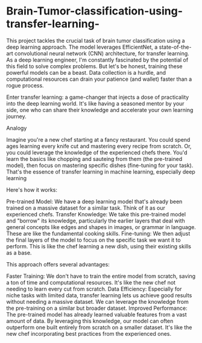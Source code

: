 # Brain-Tumor-classification-using-transfer-learning-
This project tackles the crucial task of brain tumor classification using a deep learning approach. The model leverages EfficientNet, a state-of-the-art convolutional neural network (CNN) architecture, for transfer learning.
As a deep learning engineer, I'm constantly fascinated by the potential of this field to solve complex problems. But let's be honest, training these powerful models can be a beast. Data collection is a hurdle, and computational resources can drain your patience (and wallet) faster than a rogue process.

Enter transfer learning: a game-changer that injects a dose of practicality into the deep learning world. It's like having a seasoned mentor by your side, one who can share their knowledge and accelerate your own learning journey.

Analogy

Imagine you're a new chef starting at a fancy restaurant. You could spend ages learning every knife cut and mastering every recipe from scratch. Or, you could leverage the knowledge of the experienced chefs there. You'd learn the basics like chopping and sauteing from them (the pre-trained model), then focus on mastering specific dishes (fine-tuning for your task). That's the essence of transfer learning in machine learning, especially deep learning

Here's how it works:

Pre-trained Model: We have a deep learning model that's already been trained on a massive dataset for a similar task. Think of it as our experienced chefs.
Transfer Knowledge: We take this pre-trained model and "borrow" its knowledge, particularly the earlier layers that deal with general concepts like edges and shapes in images, or grammar in language. These are like the fundamental cooking skills.
Fine-tuning: We then adjust the final layers of the model to focus on the specific task we want it to perform. This is like the chef learning a new dish, using their existing skills as a base.
 
This approach offers several advantages:

Faster Training: We don't have to train the entire model from scratch, saving a ton of time and computational resources. It's like the new chef not needing to learn every cut from scratch.
Data Efficiency: Especially for niche tasks with limited data, transfer learning lets us achieve good results without needing a massive dataset. We can leverage the knowledge from the pre-training on a similar but broader dataset.
Improved Performance: The pre-trained model has already learned valuable features from a vast amount of data. By leveraging this knowledge, our model can often outperform one built entirely from scratch on a smaller dataset. It's like the new chef incorporating best practices from the experienced ones.
